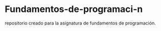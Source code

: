 # Fundamentos-de-programaci-n
repositorio creado para la asignatura de fundamentos de programación.
